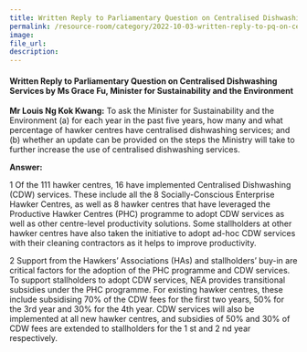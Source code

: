 ```yaml
---  
title: Written Reply to Parliamentary Question on Centralised Dishwashing Services by Ms Grace Fu, Minister for Sustainability and the Environment  
permalink: /resource-room/category/2022-10-03-written-reply-to-pq-on-centralised-dishwashing-services/
image:  
file_url:  
description:  
---  
```

#### Written Reply to Parliamentary Question on Centralised Dishwashing Services by Ms Grace Fu, Minister for Sustainability and the Environment

**Mr Louis Ng Kok Kwang:** To ask the Minister for Sustainability and the Environment (a) for each year in the past five years, how many and what percentage of hawker centres have centralised dishwashing services; and (b) whether an update can be provided on the steps the Ministry will take to further increase the use of centralised dishwashing services.

**Answer:**

1 Of the 111 hawker centres, 16 have implemented Centralised Dishwashing (CDW) services. These include all the 8 Socially-Conscious Enterprise Hawker Centres, as well as 8 hawker centres that have leveraged the Productive Hawker Centres (PHC) programme to adopt CDW services as well as other centre-level productivity solutions. Some stallholders at other hawker centres have also taken the initiative to adopt ad-hoc CDW services with their cleaning contractors as it helps to improve productivity.

2 Support from the Hawkers’ Associations (HAs) and stallholders’ buy-in are critical factors for the adoption of the PHC programme and CDW services. To support stallholders to adopt CDW services, NEA provides transitional subsidies under the PHC programme. For existing hawker centres, these include subsidising 70% of the CDW fees for the first two years, 50% for the 3rd year and 30% for the 4th year. CDW services will also be implemented at all new hawker centres, and subsidies of 50% and 30% of CDW fees are extended to stallholders for the 1 st and 2 nd year respectively.
